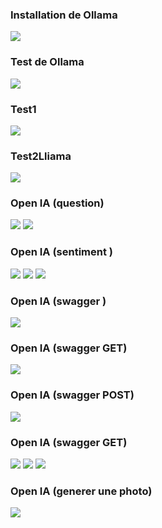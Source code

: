 <h3>Installation de Ollama </h3>
<img src="./captures/InstallationOllama.png">
<h3>Test de Ollama</h3>
<img src="./captures/Ollama.png">
<h3>Test1</h3>
<img src="./captures/1.png">
<h3>Test2Lliama</h3>
<img src="./captures/2.png">
<h3>Open IA (question)</h3>
<img src="./captures/3.png">
<img src="./captures/4.png">
<h3>Open IA (sentiment )</h3>
<img src="./captures/5.png">
<img src="./captures/6.png">
<img src="./captures/7.png">
<h3>Open IA (swagger )</h3>
<img src="./captures/8.png">
<h3>Open IA (swagger GET)</h3>
<img src="./captures/10.png">
<h3>Open IA (swagger POST)</h3>
<img src="./captures/11.png">
<h3>Open IA (swagger GET)</h3>
<img src="./captures/12.png">
<img src="./captures/13.png">
<img src="./captures/14.png">
<h3>Open IA (generer une photo)</h3>
<img src="./captures/15.png">



